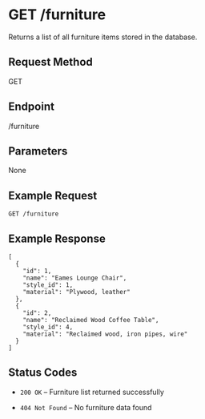 # GET /furniture

Returns a list of all furniture items stored in the database.

## Request Method
GET

## Endpoint
/furniture

## Parameters
None

## Example Request
```http
GET /furniture
```

## Example Response

```
[
  {
    "id": 1,
    "name": "Eames Lounge Chair",
    "style_id": 1,
    "material": "Plywood, leather"
  },
  {
    "id": 2,
    "name": "Reclaimed Wood Coffee Table",
    "style_id": 4,
    "material": "Reclaimed wood, iron pipes, wire"
  }
]
```

## Status Codes

* `200 OK` – Furniture list returned successfully

* `404 Not Found` – No furniture data found